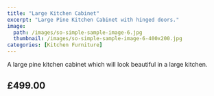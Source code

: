```yaml
---
title: "Large Kitchen Cabinet"
excerpt: "Large Pine Kitchen Cabinet with hinged doors."
image:
  path: /images/so-simple-sample-image-6.jpg
  thumbnail: /images/so-simple-sample-image-6-400x200.jpg
categories: [Kitchen Furniture]
---
```


A large pine kitchen cabinet which will look beautiful in a large kitchen.

## £499.00


